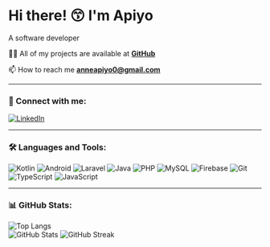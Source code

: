 # Hi there! 😙 I'm Apiyo  
A software developer 

👨‍💻 All of my projects are available at **[GitHub](https://github.com/1287Apiyo/)**  

📫 How to reach me **anneapiyo0@gmail.com**  

---

### 🚀 Connect with me:  
[![LinkedIn](https://img.shields.io/badge/LinkedIn-0077B5?style=for-the-badge&logo=linkedin&logoColor=white)]([your-linkedin-url](https://www.linkedin.com/in/anne-apiyo-85424a225/))  

---

### 🛠️ Languages and Tools:  
![Kotlin](https://img.shields.io/badge/Kotlin-0095D5?style=for-the-badge&logo=kotlin&logoColor=white)  ![Android](https://img.shields.io/badge/Android-3DDC84?style=for-the-badge&logo=android&logoColor=white)  ![Laravel](https://img.shields.io/badge/Laravel-FF2D20?style=for-the-badge&logo=laravel&logoColor=white)  ![Java](https://img.shields.io/badge/Java-ED8B00?style=for-the-badge&logo=openjdk&logoColor=white)  ![PHP](https://img.shields.io/badge/PHP-777BB4?style=for-the-badge&logo=php&logoColor=white)  ![MySQL](https://img.shields.io/badge/MySQL-4479A1?style=for-the-badge&logo=mysql&logoColor=white)  ![Firebase](https://img.shields.io/badge/Firebase-FFCA28?style=for-the-badge&logo=firebase&logoColor=white)  ![Git](https://img.shields.io/badge/Git-F05032?style=for-the-badge&logo=git&logoColor=white)  ![TypeScript](https://img.shields.io/badge/TypeScript-007ACC?style=for-the-badge&logo=typescript&logoColor=white)  ![JavaScript](https://img.shields.io/badge/JavaScript-F7DF1E?style=for-the-badge&logo=javascript&logoColor=black)  

---

### 📊 GitHub Stats:  
![Top Langs](https://github-readme-stats.vercel.app/api/top-langs/?username=1287Apiyo&layout=compact&theme=dark)  
![GitHub Stats](https://github-readme-stats.vercel.app/api?username=1287Apiyo&show_icons=true&theme=dark)   ![GitHub Streak](https://github-readme-streak-stats.herokuapp.com/?user=1287Apiyo&theme=dark)  
